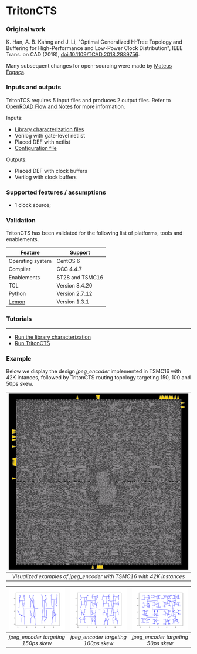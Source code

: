 # TritonCTS 

### Original work
K. Han, A. B. Kahng and J. Li, "Optimal Generalized H-Tree Topology and Buffering for High-Performance and Low-Power Clock Distribution", IEEE Trans. on CAD (2018), [doi:10.1109/TCAD.2018.2889756](https://doi.org/10.1109/TCAD.2018.2889756).

Many subsequent changes for open-sourcing were made by [Mateus Fogaça](https://github.com/mpfogaca).

### Inputs and outputs
TritonTCS requires 5 input files and produces 2 output files. Refer to [OpenROAD Flow and Notes](https://theopenroadproject.org/wp-content/uploads/2018/12/OpenROAD_Flow_and_Notes_Nov2018-v1p0-1.pdf) for more information.

Inputs:
- [Library characterization files](doc/Technology_characterization.md)
- Verilog with gate-level netlist
- Placed DEF with netlist
- [Configuration file](doc/Run_TritonCTS.md#example-of-a-config-file)

Outputs:
- Placed DEF with clock buffers
- Verilog with clock buffers

### Supported features / assumptions
- 1 clock source;

### Validation
TritonCTS has been validated for the following list of platforms, tools and enablements.

| Feature | Support |
|---|---|
| Operating system | CentOS 6 |
| Compiler  | GCC 4.4.7 |
| Enablements | ST28 and TSMC16 |
| TCL | Version 8.4.20 |
| Python | Version 2.7.12 |
| [Lemon](https://lemon.cs.elte.hu/trac/lemon) | Version 1.3.1 |

### Tutorials
---
- [Run the library characterization](doc/Technology_characterization.md)
- [Run TritonCTS](doc/Run_TritonCTS.md)

### Example

Below we display the design _jpeg_encoder_ implemented in TSMC16 with 42K intances, followed by TritonCTS routing topology targeting 150, 100 and 50ps skew.

| <img src="doc/jpeg.png" width=550px> |
|:--:|
| *Visualized examples of jpeg_encoder with TSMC16 with 42K instances* |

| <img src="doc/150ps.png" width=250px> | <img src="doc/100ps.png" width=250px> | <img src="doc/50ps.png" width=250px> | 
|:--:|:--:|:--:| 
| *jpeg_encoder targeting 150ps skew* | *jpeg_encoder targeting 100ps skew* | *jpeg_encoder targeting 50ps skew* |
